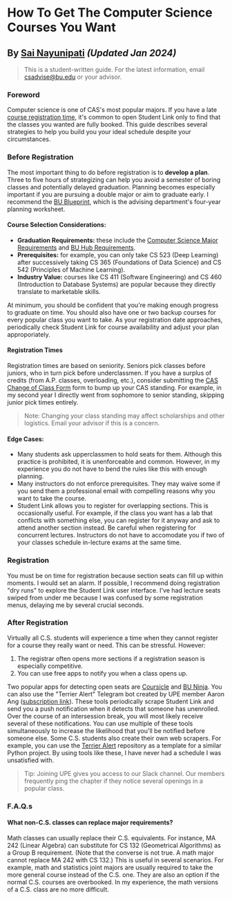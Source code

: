 # How To Get The Computer Science Courses You Want

## By [Sai Nayunipati](https://www.linkedin.com/in/sai-nayunipati-157609224/) _(Updated Jan 2024)_

> This is a student-written guide. For the latest information, email [csadvise@bu.edu](mailto:csadvise@bu.edu) or your advisor.

### Foreword

Computer science is one of CAS's most popular majors. If you have a late [course registration time](https://www.bu.edu/reg/calendars/registration/), it's common to open Student Link only to find that the classes you wanted are fully booked. This guide describes several strategies to help you build you your ideal schedule despite your circumstances.

### Before Registration

The most important thing to do before registration is to **develop a plan**. Three to five hours of strategizing can help you avoid a semester of boring classes and potentially delayed graduation. Planning becomes especially important if you are pursuing a double major or aim to graduate early. I recommend the [BU Blueprint](https://www.bu.edu/hub/files/2019/08/BU-Blueprint.pdf), which is the advising department's four-year planning worksheet.

#### Course Selection Considerations:

- **Graduation Requirements:** these include the [Computer Science Major Requirements](https://www.bu.edu/cs/undergraduate/academic-programs/computer-science-major/) and [BU Hub Requirements](https://www.bu.edu/hub/advising-and-the-hub/hub-requirements-for-students/).
- **Prerequisites:** for example, you can only take CS 523 (Deep Learning) after successively taking CS 365 (Foundations of Data Science) and CS 542 (Principles of Machine Learning).
- **Industry Value:** courses like CS 411 (Software Engineering) and CS 460 (Introduction to Database Systems) are popular because they directly translate to marketable skills.

At minimum, you should be confident that you're making enough progress to graduate on time. You should also have one or two backup courses for every popular class you want to take. As your registration date approaches, periodically check Student Link for course availability and adjust your plan approporiately.

#### Registration Times

Registration times are based on seniority. Seniors pick classes before juniors, who in turn pick before underclassmen. If you have a surplus of credits (from A.P. classes, overloading, etc.), consider submitting the [CAS Change of Class Form](https://www.bu.edu/cas/academics/undergraduate-education/academic-advising/advising/forms/cas-advising-change-of-class-year-form/) form to bump up your CAS standing. For example, in my second year I directly went from sophomore to senior standing, skipping junior pick times entirely.

> Note: Changing your class standing may affect scholarships and other logistics. Email your advisor if this is a concern.

#### Edge Cases:

- Many students ask upperclassmen to hold seats for them. Although this practice is prohibited, it is unenforceable and common. However, in my experience you do not have to bend the rules like this with enough planning.
- Many instructors do not enforce prerequisites. They may waive some if you send them a professional email with compelling reasons why you want to take the course.
- Student Link allows you to register for overlapping sections. This is occasionally useful. For example, if the class you want has a lab that conflicts with something else, you can register for it anyway and ask to attend another section instead. Be careful when registering for concurrent lectures. Instructors do not have to accomodate you if two of your classes schedule in-lecture exams at the same time.

### Registration

You must be on time for registration because section seats can fill up within moments. I would set an alarm. If possible, I recommend doing registration "dry runs" to explore the Student Link user interface. I've had lecture seats swiped from under me because I was confused by some registration menus, delaying me by several crucial seconds.

### After Registration

Virtually all C.S. students will experience a time when they cannot register for a course they really want or need. This can be stressful. However:

1. The registrar often opens more sections if a registration season is especially competitive.
2. You can use free apps to notify you when a class opens up.

Two popular apps for detecting open seats are [Coursicle](https://www.coursicle.com/) and [BU Ninja](https://buninja.com/). You can also use the "Terrier Alert" Telegram bot created by UPE member Aaron Ang ([subscription link](https://t.me/BUClassBot)). These tools periodically scrape Student Link and send you a push notification when it detects that someone has unenrolled. Over the course of an intersession break, you will most likely receive several of these notifications. You can use multiple of these tools simultaneously to increase the likelihood that you'll be notified before someone else.
Some C.S. students also create their own web scrapers. For example, you can use the [Terrier Alert](https://github.com/aaron-ang/terrier-alert) repository as a template for a similar Python project. By using tools like these, I have never had a schedule I was unsatisfied with.

> Tip: Joining UPE gives you access to our Slack channel. Our members frequently ping the chapter if they notice several openings in a popular class.

### F.A.Q.s

#### What non-C.S. classes can replace major requirements?

Math classes can usually replace their C.S. equivalents. For instance, MA 242 (Linear Algebra) can substitute for CS 132 (Geometrical Algorithms) as a Group B requirement. (Note that the converse is not true. A math major cannot replace MA 242 with CS 132.) This is useful in several scenarios. For example, math and statistics joint majors are usually required to take the more general course instead of the C.S. one. They are also an option if the normal C.S. courses are overbooked. In my experience, the math versions of a C.S. class are no more difficult.
